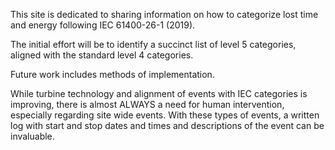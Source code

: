 This site is dedicated to sharing information on how to categorize lost time and energy following IEC 61400-26-1 (2019).

The initial effort will be to identify a succinct list of level 5 categories, aligned with the standard level 4 categories.

Future work includes methods of implementation. 

While turbine technology and alignment of events with IEC categories is improving, there is almost ALWAYS a need for human intervention, especially regarding site wide events. With these types of events, a written log with start and stop dates and times and descriptions of the event can be invaluable.


